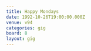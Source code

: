 ```yaml
---
title: Happy Mondays
date: 1992-10-26T19:00:00.000Z
venue: v94
categories: gig
board: 8
layout: gig
---
```


